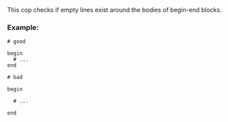 This cop checks if empty lines exist around the bodies of begin-end
blocks.

### Example:

    # good

    begin
      # ...
    end

    # bad

    begin

      # ...

    end